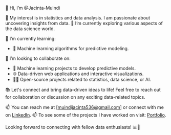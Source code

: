 👋 Hi, I’m @Jacinta-Muindi

💞️ My interest is in statistics and data analysis. I am passionate about uncovering insights from data.
🌱 I’m currently exploring various aspects of the data science world.

🌱 I’m currently learning:
- 🤖 Machine learning algorithms for predictive modeling.
  
💞️ I’m looking to collaborate on:
- 🤖 Machine learning projects to develop predictive models.
- 🌐 Data-driven web applications and interactive visualizations.
- 🧑‍💻 Open-source projects related to statistics, data science, or AI.

📚 Let's connect and bring data-driven ideas to life! Feel free to reach out for collaboration or discussion on any exciting data-related topics.

📫 You can reach me at [muindijacinta536@gmail.com] or connect with me on [LinkedIn](https://www.linkedin.com/in/jacinta-muindi-a9ba4b14a/).
📫 To see some of the projects I have worked on visit: [Portfolio](https://jacinta-muindi.github.io/).

Looking forward to connecting with fellow data enthusiasts! 📊🚀

